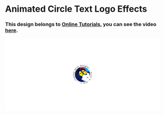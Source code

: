 # Animated Circle Text Logo Effects
### This design belongs to [Online Tutorials](https://www.youtube.com/@OnlineTutorialsYT), you can see the video [here](https://youtu.be/zwl3kZPZ8H8).

![preview img](/preview.png)
